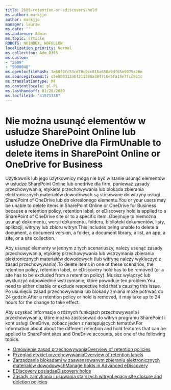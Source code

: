 ```yaml
---
title: 2609-retention-or-ediscovery-hold
ms.author: markjjo
author: markjjo
manager: lauraw
ms.date: ''
ms.audience: Admin
ms.topic: article
ROBOTS: NOINDEX, NOFOLLOW
localization_priority: Normal
ms.collection: Adm_O365
ms.custom:
- "2609"
- "9000048"
ms.openlocfilehash: 3e60f0fc53cd78c9cc816a658a9df05e9075e26e
ms.sourcegitcommit: c5e800313a6f211386a384716e5fa18e7fcc8c1c
ms.translationtype: MT
ms.contentlocale: pl-PL
ms.lasthandoff: 01/28/2020
ms.locfileid: "41571338"
---
```

# <a name="unable-to-delete-items-in-sharepoint-online-or-onedrive-for-business"></a><span data-ttu-id="f6648-102">Nie można usunąć elementów w usłudze SharePoint Online lub usłudze OneDrive dla Firm</span><span class="sxs-lookup"><span data-stu-id="f6648-102">Unable to delete items in SharePoint Online or OneDrive for Business</span></span>

<span data-ttu-id="f6648-103">Użytkownik lub jego użytkownicy mogą nie być w stanie usunąć elementów w usłudze SharePoint Online lub onedrive dla firm, ponieważ zasady przechowywania, etykieta przechowywania lub blokada zbierania elektronicznych materiałów dowodowych są stosowane do witryny usługi SharePoint of OneDrive lub do określonego elementu.</span><span class="sxs-lookup"><span data-stu-id="f6648-103">You or your users may be unable to delete items in SharePoint Online or OneDrive for Business because a retention policy, retention label, or eDiscovery hold is applied to a SharePoint of OneDrive site or to a specific item.</span></span> <span data-ttu-id="f6648-104">Obejmuje to niemożna usunąć dokumentu, wersji dokumentu, folderu, biblioteki dokumentów, listy, aplikacji, witryny lub zbioru witryn.</span><span class="sxs-lookup"><span data-stu-id="f6648-104">This includes being unable to delete a document, a document version, a folder, a document library, a list, an app, a site, or a site collection.</span></span> 

<span data-ttu-id="f6648-105">Aby usunąć elementy w jednym z tych scenariuszy, należy usunąć zasady przechowywania, etykietę przechowywania lub wstrzymania zbierania elektronicznych materiałów dowodowych (lub witrynę należy wykluczyć z zasad przechowywania).</span><span class="sxs-lookup"><span data-stu-id="f6648-105">To delete items in one of these scenarios, the retention policy, retention label, or eDiscovery hold has to be removed (or a site has to be excluded from a retention policy).</span></span> <span data-ttu-id="f6648-106">Musisz wyłączyć lub wykluczyć odpowiednie wstrzymanie, które powoduje ten problem.</span><span class="sxs-lookup"><span data-stu-id="f6648-106">You need to either disable or exclude respective hold that's causing this issue.</span></span> <span data-ttu-id="f6648-107">Po usunięciu zasad przechowywania lub blokady zmiana może potrwać do 24 godzin.</span><span class="sxs-lookup"><span data-stu-id="f6648-107">After a retention policy or hold is removed, it may take up to 24 hours for the change to take effect.</span></span> 

<span data-ttu-id="f6648-108">Aby uzyskać informacje o różnych funkcjach przechowywania i przechowywania, które można zastosować do witryn programu SharePoint i kont usługi OneDrive, zobacz jeden z następujących tematów.</span><span class="sxs-lookup"><span data-stu-id="f6648-108">For information about about the different retention and hold features that can be applied to SharePoint sites and OneDrive accounts, see one of the following topics.</span></span>

- [<span data-ttu-id="f6648-109">Omówienie zasad przechowywania</span><span class="sxs-lookup"><span data-stu-id="f6648-109">Overview of retention policies</span></span>](https://docs.microsoft.com/microsoft-365/compliance/retention-policies)
- [<span data-ttu-id="f6648-110">Przegląd etykiet przechowywania</span><span class="sxs-lookup"><span data-stu-id="f6648-110">Overview of retention labels</span></span>](https://docs.microsoft.com/microsoft-365/compliance/labels)
- [<span data-ttu-id="f6648-111">Zarządzanie blokadami w zaawansowanym zbieraniu elektronicznych materiałów dowodowych</span><span class="sxs-lookup"><span data-stu-id="f6648-111">Manage holds in Advanced eDiscovery</span></span>](https://docs.microsoft.com/microsoft-365/compliance/managing-holds)
- [<span data-ttu-id="f6648-112">EDiscovery posiada</span><span class="sxs-lookup"><span data-stu-id="f6648-112">eDiscovery holds</span></span>](https://docs.microsoft.com/microsoft-365/compliance/ediscovery-cases#step-4-place-content-locations-on-hold)
- [<span data-ttu-id="f6648-113">Zasady zamykania i usuwania starszych witryn</span><span class="sxs-lookup"><span data-stu-id="f6648-113">Legacy site closure and deletion policies</span></span>](https://support.office.com/article/Use-policies-for-site-closure-and-deletion-A8280D82-27FD-48C5-9ADF-8A5431208BA5)